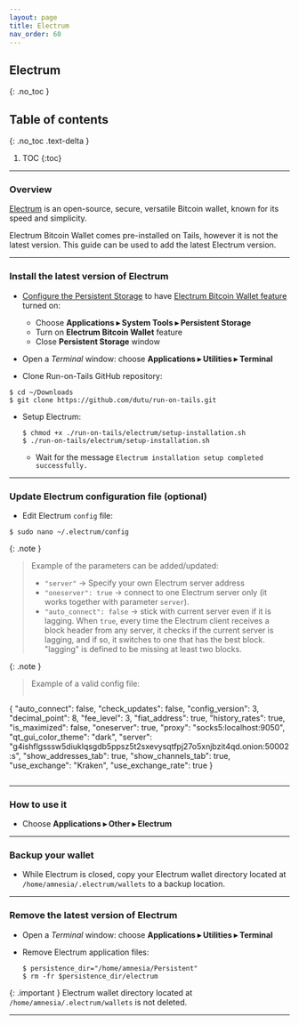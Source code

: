 ```yaml
---
layout: page
title: Electrum
nav_order: 60
---
```


## Electrum
{: .no_toc }

## Table of contents
{: .no_toc .text-delta }

1. TOC
{:toc}


---
### Overview

[Electrum] is an open-source, secure, versatile Bitcoin wallet, known for its speed and simplicity. 

Electrum Bitcoin Wallet comes pre-installed on Tails, however it is not the latest version. This guide can be used to add the latest Electrum version.


---
### Install the latest version of Electrum

* [Configure the Persistent Storage] to have [Electrum Bitcoin Wallet feature] turned on:
  * Choose **Applications ▸ System Tools ▸ Persistent Storage**
  * Turn on **Electrum Bitcoin Wallet** feature
  * Close **Persistent Storage** window


* Open a _Terminal_ window:  choose **Applications ▸ Utilities ▸ Terminal**


* Clone Run-on-Tails GitHub repository:
```shell
$ cd ~/Downloads
$ git clone https://github.com/dutu/run-on-tails.git
```


* Setup Electrum:
  ```shell
  $ chmod +x ./run-on-tails/electrum/setup-installation.sh 
  $ ./run-on-tails/electrum/setup-installation.sh 
  ```
  * Wait for the message `Electrum installation setup completed successfully.`

---
### Update Electrum configuration file (optional)

* Edit Electrum `config` file: 
```shell
$ sudo nano ~/.electrum/config
```


{: .note }
> Example of the parameters can be added/updated:
> * `"server"` -> Specify your own Electrum server address
> * `"oneserver": true`  -> connect to one Electrum server only (it works together with parameter `server`).
> * `"auto_connect": false` -> stick with current server even if it is lagging. When `true`, every time the Electrum client receives a block header from any server, it checks if the current server is lagging, and if so, it switches to one that has the best block. "lagging" is defined to be missing at least two blocks.


{: .note }
> Example of a valid config file:
> ```json
  {
    "auto_connect": false,
    "check_updates": false,
    "config_version": 3,
    "decimal_point": 8,
    "fee_level": 3,
    "fiat_address": true,
    "history_rates": true,
    "is_maximized": false,
    "oneserver": true,
    "proxy": "socks5:localhost:9050",
    "qt_gui_color_theme": "dark",
    "server": "g4ishflgsssw5diuklqsgdb5ppsz5t2sxevysqtfpj27o5xnjbzit4qd.onion:50002:s",
    "show_addresses_tab": true,
    "show_channels_tab": true,
    "use_exchange": "Kraken",
    "use_exchange_rate": true
  }
> ```
 

 ---
### How to use it

* Choose **Applications ▸ Other ▸ Electrum**


---
### Backup your wallet

* While Electrum is closed, copy your Electrum wallet directory located at `/home/amnesia/.electrum/wallets` to a backup location.


---
### Remove the latest version of Electrum

* Open a _Terminal_ window:  choose **Applications ▸ Utilities ▸ Terminal**


* Remove Electrum application files:
  ```shell
  $ persistence_dir="/home/amnesia/Persistent"
  $ rm -fr $persistence_dir/electrum
  ```

{: .important }
Electrum wallet directory located at `/home/amnesia/.electrum/wallets` is not deleted.

---
[Electrum]: https://electrum.org/
[Configure the Persistent Storage]: https://tails.net/doc/persistent_storage/configure/index.en.html
[Electrum Bitcoin Wallet feature]: https://tails.net/doc/persistent_storage/configure/index.en.html#electrum
